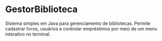 # GestorBiblioteca
Sistema simples em Java para gerenciamento de bibliotecas. Permite cadastrar livros, usuários e controlar empréstimos por meio de um menu interativo no terminal.
